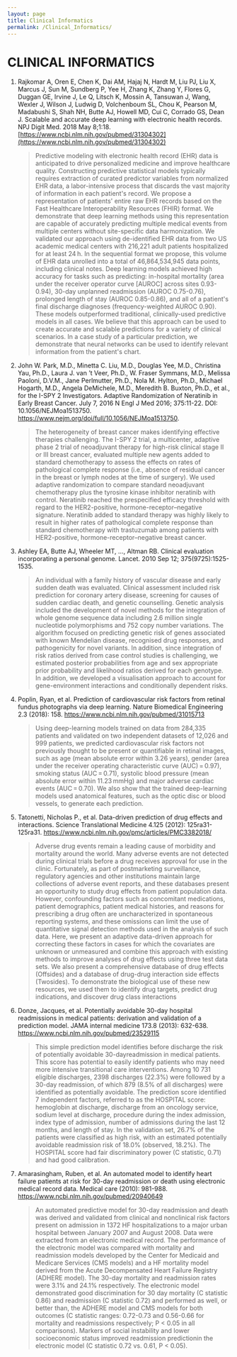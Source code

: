 ```yaml
---
layout: page
title: Clinical Informatics
permalink: /Clinical_Informatics/
---
```


# CLINICAL INFORMATICS

1. Rajkomar A, Oren E, Chen K, Dai AM, Hajaj N, Hardt M, Liu PJ, Liu X, Marcus J,
Sun M, Sundberg P, Yee H, Zhang K, Zhang Y, Flores G, Duggan GE, Irvine J, Le Q, 
Litsch K, Mossin A, Tansuwan J, Wang, Wexler J, Wilson J, Ludwig D, Volchenboum
SL, Chou K, Pearson M, Madabushi S, Shah NH, Butte AJ, Howell MD, Cui C, Corrado 
GS, Dean J. Scalable and accurate deep learning with electronic health records.
NPJ Digit Med. 2018 May 8;1:18.
[https://www.ncbi.nlm.nih.gov/pubmed/31304302](https://www.ncbi.nlm.nih.gov/pubmed/31304302)

   >Predictive modeling with electronic health record (EHR) data is anticipated to drive personalized medicine and improve healthcare quality. Constructing predictive statistical models typically requires extraction of curated predictor variables from normalized EHR data, a labor-intensive process that discards the vast majority of information in each patient's record. We propose a representation of patients' entire raw EHR records based on the Fast Healthcare Interoperability Resources (FHIR) format. We demonstrate that deep learning methods using this representation are capable of accurately predicting multiple medical events from multiple centers without site-specific data harmonization. We validated our approach using de-identified EHR data from two US academic medical centers with 216,221 adult patients hospitalized for at least 24 h. In the sequential format we propose, this volume of EHR data unrolled into a total of 46,864,534,945 data points, including clinical notes. Deep learning models achieved high accuracy for tasks such as predicting: in-hospital mortality (area under the receiver operator curve [AUROC] across sites 0.93-0.94), 30-day unplanned readmission (AUROC 0.75-0.76), prolonged length of stay (AUROC 0.85-0.86), and all of a patient's final discharge diagnoses (frequency-weighted AUROC 0.90). These models outperformed traditional, clinically-used predictive models in all cases. We believe that this approach can be used to create accurate and scalable predictions for a variety of clinical scenarios. In a case study of a particular prediction, we demonstrate that neural networks can be used to identify relevant information from the patient's chart.

1. John W. Park, M.D., Minetta C. Liu, M.D., Douglas Yee, M.D., Christina Yau, Ph.D., Laura J. van ’t Veer, Ph.D., W. Fraser Symmans, M.D., Melissa Paoloni, D.V.M., Jane Perlmutter, Ph.D., Nola M. Hylton, Ph.D., Michael Hogarth, M.D., Angela DeMichele, M.D., Meredith B. Buxton, Ph.D., et al., for the I-SPY 2 Investigators. Adaptive Randomization of Neratinib in Early Breast Cancer. July 7, 2016 N Engl J Med 2016; 375:11-22. DOI: 10.1056/NEJMoa1513750. https://www.nejm.org/doi/full/10.1056/NEJMoa1513750.

   >The heterogeneity of breast cancer makes identifying effective therapies challenging. The I-SPY 2 trial, a multicenter, adaptive phase 2 trial of neoadjuvant therapy for high-risk clinical stage II or III breast cancer, evaluated multiple new agents added to standard chemotherapy to assess the effects on rates of pathological complete response (i.e., absence of residual cancer in the breast or lymph nodes at the time of surgery). We used adaptive randomization to compare standard neoadjuvant chemotherapy plus the tyrosine kinase inhibitor neratinib with control. Neratinib reached the prespecified efficacy threshold with regard to the HER2-positive, hormone-receptor–negative signature. Neratinib added to standard therapy was highly likely to result in higher rates of pathological complete response than standard chemotherapy with trastuzumab among patients with HER2-positive, hormone-receptor–negative breast cancer. 
 
1. Ashley EA, Butte AJ, Wheeler MT, ..., Altman RB.  Clinical evaluation incorporating a personal genome.  Lancet.  2010 Sep 12; 375(9725):1525-1535.  

   >An individual with a family history of vascular disease and early sudden death was evaluated. Clinical assessment included risk prediction for coronary artery disease, screening for causes of sudden cardiac death, and genetic counselling. Genetic analysis included the development of novel methods for the integration of whole genome sequence data including 2.6 million single nucleotide polymorphisms and 752 copy number variations. The algorithm focused on predicting genetic risk of genes associated with known Mendelian disease, recognised drug responses, and pathogenicity for novel variants. In addition, since integration of risk ratios derived from case control studies is challenging, we estimated posterior probabilities from age and sex appropriate prior probability and likelihood ratios derived for each genotype. In addition, we developed a visualisation approach to account for gene-environment interactions and conditionally dependent risks.

1. Poplin, Ryan, et al. Prediction of cardiovascular risk factors from retinal fundus photographs via deep learning. Nature Biomedical Engineering 2.3 (2018): 158. https://www.ncbi.nlm.nih.gov/pubmed/31015713

   >Using deep-learning models trained on data from 284,335 patients and validated on two independent datasets of 12,026 and 999 patients, we predicted cardiovascular risk factors not previously thought to be present or quantifiable in retinal images, such as age (mean absolute error within 3.26 years), gender (area under the receiver operating characteristic curve (AUC) = 0.97), smoking status (AUC = 0.71), systolic blood pressure (mean absolute error within 11.23 mmHg) and major adverse cardiac events (AUC = 0.70). We also show that the trained deep-learning models used anatomical features, such as the optic disc or blood vessels, to generate each prediction.

1. Tatonetti, Nicholas P., et al. Data-driven prediction of drug effects and interactions. Science Translational Medicine 4.125 (2012): 125ra31-125ra31. https://www.ncbi.nlm.nih.gov/pmc/articles/PMC3382018/

   >Adverse drug events remain a leading cause of morbidity and mortality around the world. Many adverse events are not detected during clinical trials before a drug receives approval for use in the clinic. Fortunately, as part of postmarketing surveillance, regulatory agencies and other institutions maintain large collections of adverse event reports, and these databases present an opportunity to study drug effects from patient population data. However, confounding factors such as concomitant medications, patient demographics, patient medical histories, and reasons for prescribing a drug often are uncharacterized in spontaneous reporting systems, and these omissions can limit the use of quantitative signal detection methods used in the analysis of such data. Here, we present an adaptive data-driven approach for correcting these factors in cases for which the covariates are unknown or unmeasured and combine this approach with existing methods to improve analyses of drug effects using three test data sets. We also present a comprehensive database of drug effects (Offsides) and a database of drug-drug interaction side effects (Twosides). To demonstrate the biological use of these new resources, we used them to identify drug targets, predict drug indications, and discover drug class interactions

1. Donze, Jacques, et al. Potentially avoidable 30-day hospital readmissions in medical patients: derivation and validation of a prediction model. JAMA internal medicine 173.8 (2013): 632-638. 
https://www.ncbi.nlm.nih.gov/pubmed/23529115

   >This simple prediction model identifies before discharge the risk of potentially avoidable 30-dayreadmission in medical patients. This score has potential to easily identify patients who may need more intensive transitional care interventions. Among 10 731 eligible discharges, 2398 discharges (22.3%) were followed by a 30-day readmission, of which 879 (8.5% of all discharges) were identified as potentially avoidable. The prediction score identified 7 independent factors, referred to as the HOSPITAL score: hemoglobin at discharge, discharge from an oncology service, sodium level at discharge, procedure during the index admission, index type of admission, number of admissions during the last 12 months, and length of stay. In the validation set, 26.7% of the patients were classified as high risk, with an estimated potentially avoidable readmission risk of 18.0% (observed, 18.2%). The HOSPITAL score had fair discriminatory power (C statistic, 0.71) and had good calibration.

1. Amarasingham, Ruben, et al. An automated model to identify heart failure patients at risk for 30-day readmission or death using electronic medical record data. Medical care (2010): 981-988. https://www.ncbi.nlm.nih.gov/pubmed/20940649

   >An automated predictive model for 30-day readmission and death was derived and validated from clinical and nonclinical risk factors present on admission in 1372 HF hospitalizations to a major urban hospital between January 2007 and August 2008. Data were extracted from an electronic medical record. The performance of the electronic model was compared with mortality and readmission models developed by the Center for Medicaid and Medicare Services (CMS models) and a HF mortality model derived from the Acute Decompensated Heart Failure Registry (ADHERE model). The 30-day mortality and readmission rates were 3.1% and 24.1% respectively. The electronic model demonstrated good discrimination for 30 day mortality (C statistic 0.86) and readmission (C statistic 0.72) and performed as well, or better than, the ADHERE model and CMS models for both outcomes (C statistic ranges: 0.72-0.73 and 0.56-0.66 for mortality and readmissions respectively; P < 0.05 in all comparisons). Markers of social instability and lower socioeconomic status improved readmission predictionin the electronic model (C statistic 0.72 vs. 0.61, P < 0.05).
